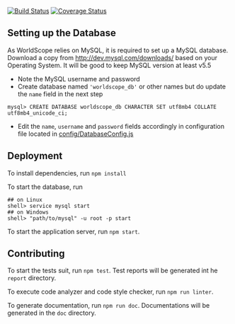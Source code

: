 [![Build Status][travis-image]][travis-url] [![Coverage Status][coveralls-image]][coveralls-url]

## Setting up the Database
As WorldScope relies on MySQL, it is required to set up a MySQL database. Download a copy from http://dev.mysql.com/downloads/ based on your Operating System. It will be good to keep MySQL version at least v5.5

* Note the MySQL username and password
* Create database named `'worldscope_db'` or other names but do update the `name` field in the next step
```
mysql> CREATE DATABASE worldscope_db CHARACTER SET utf8mb4 COLLATE utf8mb4_unicode_ci;
```
* Edit the `name`, `username` and `password` fields accordingly in configuration file located in [config/DatabaseConfig.js](config/DatabaseConfig.js)

## Deployment
To install dependencies, run `npm install`

To start the database, run
```
## on Linux
shell> service mysql start
## on Windows
shell> "path/to/mysql" -u root -p start
```

To start the application server, run `npm start`.

## Contributing
To start the tests suit, run `npm test`. Test reports will be generated int he `report` directory.

To execute code analyzer and code style checker, run `npm run linter`.

To generate documentation, run `npm run doc`. Documentations will be generated in the `doc` directory.

[travis-image]: https://travis-ci.org/nus-mtp/worldscope.svg?branch=master
[travis-url]: https://travis-ci.org/nus-mtp/worldscope

[coveralls-image]: https://coveralls.io/repos/nus-mtp/worldscope/badge.svg?branch=master&service=github
[coveralls-url]: https://coveralls.io/github/nus-mtp/worldscope?branch=master

